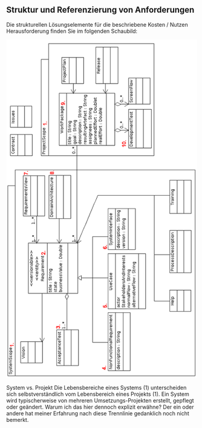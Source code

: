 ## Struktur und Referenzierung von Anforderungen
Die strukturellen Lösungselemente für die beschriebene Kosten / Nutzen Herausforderung finden Sie im folgenden Schaubild:


![Abbildung 1: Struktur von Anforderungen][structure]

[structure]: https://raw.githubusercontent.com/DomainDrivenArchitecture/ddaArchitecture/requirements/images/ReferenzenAufAnforderungenMitNummernGedreht.png "Abbildung 1: Struktur von Anforderungen"

System vs. Projekt
Die Lebensbereiche  eines Systems (1) unterscheiden sich selbstverständlich vom Lebensbereich eines Projekts (1). Ein System wird typischerweise von mehreren Umsetzungs-Projekten erstellt, gepflegt oder geändert.
Warum ich das hier dennoch explizit erwähne? Der ein oder andere hat meiner Erfahrung nach diese Trennlinie gedanklich noch nicht bemerkt.